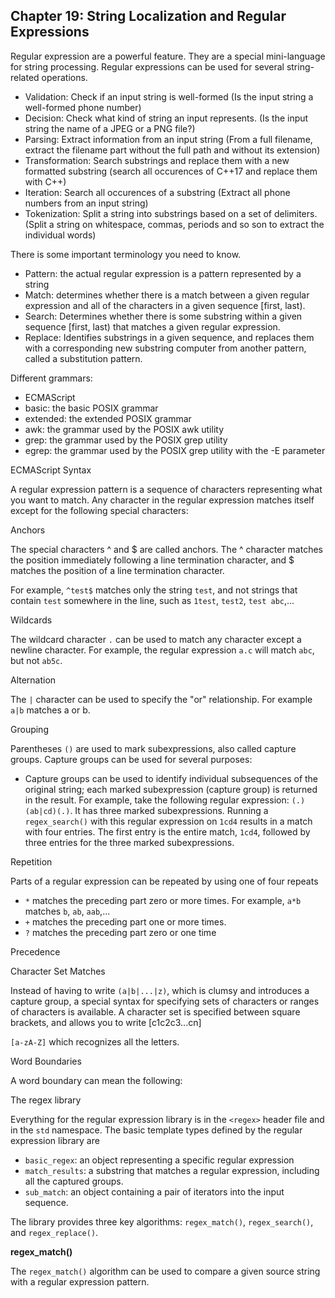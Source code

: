 ## Chapter 19: String Localization and Regular Expressions

Regular expression are a powerful feature. They are a special mini-language for string processing. Regular expressions can be used for several string-related operations.

- Validation: Check if an input string is well-formed (Is the input string a well-formed phone number)
- Decision: Check what kind of string an input represents. (Is the input string the name of a JPEG or a PNG file?)
- Parsing: Extract information from an input string (From a full filename, extract the filename part without the full path and without its extension)
- Transformation: Search substrings and replace them with a new formatted substring (search all occurences of C++17 and replace them with C++)
- Iteration: Search all occurences of a substring (Extract all phone numbers from an input string)
- Tokenization: Split a string into substrings based on a set of delimiters. (Split a string on whitespace, commas, periods and so son to extract the individual words)

There is some important terminology you need to know. 

- Pattern: the actual regular expression is a pattern represented by a string
- Match: determines whether there is a match between a given regular expression and all of the characters in a given sequence [first, last).
- Search: Determines whether there is some substring within a given sequence [first, last) that matches a given regular expression.
- Replace: Identifies substrings in a given sequence, and replaces them with a corresponding new substring computer from another pattern, called a substitution pattern.

Different grammars:

- ECMAScript
- basic: the basic POSIX grammar
- extended: the extended POSIX grammar
- awk: the grammar used by the POSIX awk utility
- grep: the grammar used by the POSIX grep utility
- egrep: the grammar used by the POSIX grep utility with the -E parameter

ECMAScript Syntax

A regular expression pattern is a sequence of characters representing what you want to match. Any character in the regular expression matches itself except for the following special characters:

Anchors

The special characters ^ and $ are called anchors. The ^ character matches the position immediately following a line termination character, and $ matches the position of a line termination character. 

For example, `^test$` matches only the string `test`, and not strings that contain `test` somewhere in the line, such as `1test`, `test2`, `test abc`,...

Wildcards

The wildcard character `.` can be used to match any character except a newline character. For example, the regular expression `a.c` will match `abc`, but not `ab5c`.

Alternation

The `|` character can be used to specify the "or" relationship. For example `a|b` matches a or b.

Grouping

Parentheses `()` are used to mark subexpressions, also called capture groups. Capture groups can be used for several purposes:

- Capture groups can be used to identify individual subsequences of the original string; each marked subexpression (capture group) is returned in the result. For example, take the following regular expression: `(.)(ab|cd)(.)`. It has three marked subexpressions. Running a `regex_search()` with this regular expression on `1cd4` results in a match with four entries. The first entry is the entire match, `1cd4`, followed by three entries for the three marked subexpressions. 

Repetition

Parts of a regular expression can be repeated by using one of four repeats

- `*` matches the preceding part zero or more times. For example, `a*b` matches `b`, `ab`, `aab`,...
- `+` matches the preceding part one or more times. 
- `?` matches the preceding part zero or one time
  
Precedence

Character Set Matches

Instead of having to write `(a|b|...|z)`, which is clumsy and introduces a capture group, a special syntax for specifying sets of characters or ranges of characters is available. A character set is specified between square brackets, and allows you to write [c1c2c3...cn]

`[a-zA-Z]` which recognizes all the letters.

Word Boundaries

A word boundary can mean the following:

The regex library

Everything for the regular expression library is in the `<regex>` header file and in the `std` namespace. The basic template types defined by the regular expression library are

- `basic_regex`: an object representing a specific regular expression
- `match_results`: a substring that matches a regular expression, including all the captured groups.
- `sub_match`: an object containing a pair of iterators into the input sequence. 

The library provides three key algorithms: `regex_match()`, `regex_search()`, and `regex_replace()`. 

**regex_match()**

The `regex_match()` algorithm can be used to compare a given source string with a regular expression pattern. 

